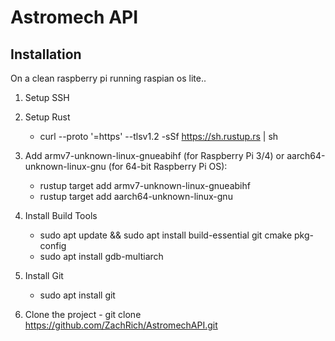 # Astromech API

## Installation
 On a clean raspberry pi running raspian os lite..

 1. Setup SSH
    
 3. Setup Rust
    - curl --proto '=https' --tlsv1.2 -sSf https://sh.rustup.rs | sh
      
 4. Add armv7-unknown-linux-gnueabihf (for Raspberry Pi 3/4) or aarch64-unknown-linux-gnu (for 64-bit Raspberry Pi OS):
    - rustup target add armv7-unknown-linux-gnueabihf
    - rustup target add aarch64-unknown-linux-gnu
      
 6.   Install Build Tools
      - sudo apt update && sudo apt install build-essential git cmake pkg-config
      - sudo apt install gdb-multiarch

 8.  Install Git
     - sudo apt install git
       
 10.  Clone the project
     - git clone https://github.com/ZachRich/AstromechAPI.git

